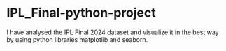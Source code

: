 # IPL_Final-python-project
I have analysed the IPL Final 2024 dataset and visualize it in the best way by using python libraries matplotlib and seaborn. 
